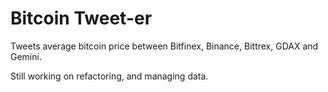 # Bitcoin Tweet-er

Tweets average bitcoin price between Bitfinex, Binance, Bittrex, GDAX and Gemini.

Still working on refactoring, and managing data. 
